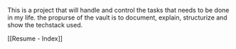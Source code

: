 This is a project that will handle and control the tasks that needs to be done in my life. the propurse of the vault is to document, explain, structurize and show the techstack used.

[[Resume - Index]]